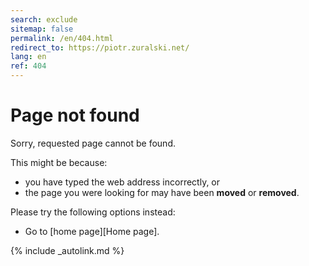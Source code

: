```yaml
---
search: exclude
sitemap: false
permalink: /en/404.html
redirect_to: https://piotr.zuralski.net/
lang: en
ref: 404
---
```


# Page not found

Sorry, requested page cannot be found.

This might be because:
- you have typed the web address incorrectly, or
- the page you were looking for may have been __moved__ or **removed**.

Please try the following options instead:
- Go to [home page][Home page].

<!--
HTTP 404 Not Found
-->
[comment]: <> (Use search option to see if the page is available elsewhere)

{% include _autolink.md %}

